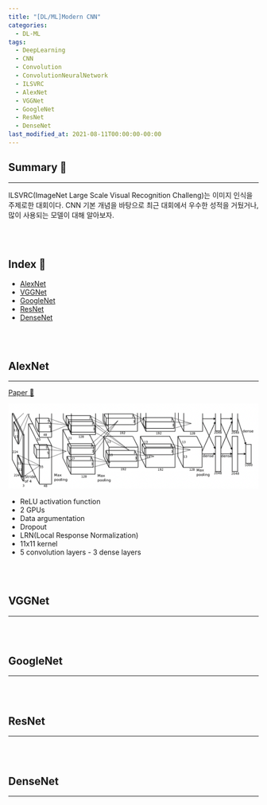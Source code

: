```yaml
---
title: "[DL/ML]Modern CNN"
categories:
  - DL-ML
tags:
  - DeepLearning
  - CNN
  - Convolution
  - ConvolutionNeuralNetwork
  - ILSVRC
  - AlexNet
  - VGGNet
  - GoogleNet
  - ResNet
  - DenseNet
last_modified_at: 2021-08-11T00:00:00-00:00
---
```



## Summary 🤙
<hr/>
ILSVRC(ImageNet Large Scale Visual Recognition Challeng)는 이미지 인식을 주제로한 대회이다.      
CNN 기본 개념을 바탕으로 최근 대회에서 우수한 성적을 거뒀거나, 많이 사용되는 모델이 대해 알아보자.

<br><br/>


## Index 👀       
  * [AlexNet](#alexnet)
  * [VGGNet](#vggnet)
  * [GoogleNet](#googlenet)
  * [ResNet](#resnet)
  * [DenseNet](#densenet)
  
<br><br/>


## AlexNet  
<hr/>

[Paper 📃](https://paperswithcode.com/method/alexnet)

![](assset/../../assets/images/alexnet.png)

* ReLU activation function
* 2 GPUs
* Data argumentation
* Dropout
* LRN(Local Response Normalization)
* 11x11 kernel
* 5 convolution layers - 3 dense layers

<br><br/>


## VGGNet  
<hr/>




<br><br/>


## GoogleNet  
<hr/>



<br><br/>


## ResNet  
<hr/>



<br><br/>

## DenseNet  
<hr/>



<br><br/>

